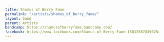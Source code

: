 ```yaml
---
title: Shamus of Berry Fame
permalink: "/artists/shamus_of_berry_fame/"
layout: band
parent: Artists
bandcamp: https://shamusofberryfame.bandcamp.com/
facebook: https://www.facebook.com/Shamus-of-Berry-Fame-150135878390254/
---
```



